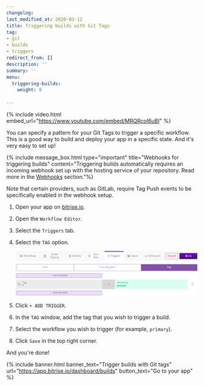 ```yaml
---
changelog: 
last_modified_at: 2020-03-12
title: Triggering builds with Git Tags
tag:
- git
- builds
- triggers
redirect_from: []
description: ''
summary: ''
menu:
  triggering-builds:
    weight: 8

---
```

{% include video.html embed_url="https://www.youtube.com/embed/MRQRcoI6uBI" %}

You can specify a pattern for your Git Tags to trigger a specific workflow. This is a good way to build and deploy your app in a specific state. And it's very easy to set up!

{% include message_box.html type="important" title="Webhooks for triggering builds" content="Triggering builds automatically requires an incoming webhook set up with the hosting service of your repository. Read more in the [Webhooks](/webhooks) section."%}

Note that certain providers, such as GitLab, require Tag Push events to be specifically enabled in the webhook setup.

1. Open your app on [bitrise.io](https://www.bitrise.io).
2. Open the `Workflow Editor`.
3. Select the `Triggers` tab.
4. Select the `TAG` option.

   ![](/img/tag-trigger.png)
5. Click `+ ADD TRIGGER`.
6. In the `TAG` window, add the tag that you wish to trigger a build.
7. Select the workflow you wish to trigger (for example, `primary`).
8. Click `Save` in the top right corner.

And you're done!

{% include banner.html banner_text="Trigger builds with Git tags" url="https://app.bitrise.io/dashboard/builds" button_text="Go to your app" %}